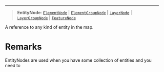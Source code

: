 ***

> **EntityNode**: [`ElementNode`](ElementNode.md) | [`ElementGroupNode`](ElementGroupNode.md) | [`LayerNode`](LayerNode.md) | [`LayerGroupNode`](LayerGroupNode.md) | [`FeatureNode`](FeatureNode.md)

A reference to any kind of entity in the map.

# Remarks

EntityNodes are used when you have some collection of entities and you need to
